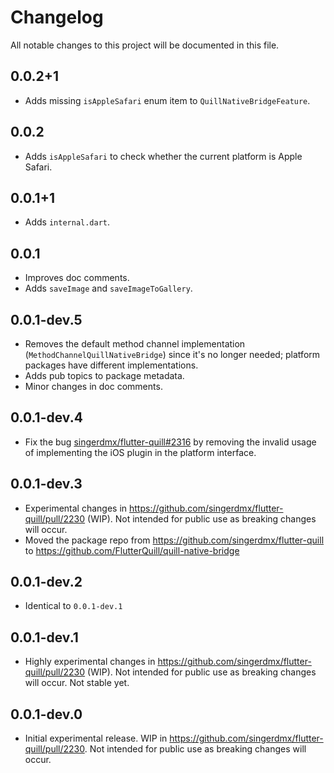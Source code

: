 # Changelog

All notable changes to this project will be documented in this file.

## 0.0.2+1

- Adds missing `isAppleSafari` enum item to `QuillNativeBridgeFeature`.

## 0.0.2

- Adds `isAppleSafari` to check whether the current platform is Apple Safari.

## 0.0.1+1

- Adds `internal.dart`.

## 0.0.1

- Improves doc comments.
- Adds `saveImage` and `saveImageToGallery`.

## 0.0.1-dev.5

- Removes the default method channel implementation (`MethodChannelQuillNativeBridge`) since it's no longer needed; platform packages have different implementations.
- Adds pub topics to package metadata.
- Minor changes in doc comments.

## 0.0.1-dev.4

- Fix the bug [singerdmx/flutter-quill#2316](https://github.com/singerdmx/flutter-quill/issues/2316) by removing the invalid usage of implementing the iOS plugin in the platform interface.

## 0.0.1-dev.3

- Experimental changes in https://github.com/singerdmx/flutter-quill/pull/2230 (WIP). Not intended for public use as breaking changes will occur.
- Moved the package repo from https://github.com/singerdmx/flutter-quill to https://github.com/FlutterQuill/quill-native-bridge

## 0.0.1-dev.2

- Identical to `0.0.1-dev.1`

## 0.0.1-dev.1

- Highly experimental changes in https://github.com/singerdmx/flutter-quill/pull/2230 (WIP). Not intended for public use as breaking changes will occur. Not stable yet.

## 0.0.1-dev.0

- Initial experimental release. WIP in https://github.com/singerdmx/flutter-quill/pull/2230. Not intended for public use as breaking changes will occur.